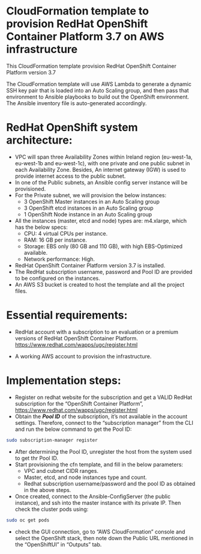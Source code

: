 # CloudFormation template to provision RedHat OpenShift Container Platform 3.7 on AWS infrastructure


This CloudFormation template provision RedHat OpenShift Container Platform version 3.7

The CloudFormation template will use AWS Lambda to generate a dynamic SSH key pair that is loaded into an Auto Scaling group, and then pass that environment to Ansible playbooks to build out the OpenShift environment. The Ansible inventory file is auto-generated accordingly.


# RedHat OpenShift system architecture:

 - VPC will span three Availability Zones within Ireland region (eu-west-1a, eu-west-1b and eu-west-1c), with one private and one public subnet in each Availability Zone. Besides, An internet gateway (IGW) is used to provide internet access to the public subnet.
 - In one of the Public subnets, an Ansible config server instance will be provisioned.
 - For the Private subnet, we will provision the below instances:
	 - 3 OpenShift Master instances in an Auto Scaling group
	 - 3 OpenShift etcd instances in an Auto Scaling group
	 - 1 OpenShift Node instance in an Auto Scaling group
 - All the instances (master, etcd and node) types are: m4.xlarge, which has the below specs:
	 - CPU: 4 virtual CPUs per instance.
	 - RAM: 16 GB per instance.
	 - Storage: EBS only (80 GB and 110 GB), with high EBS-Optimized available.
	 - Network performance: High.
 - RedHat OpenShift Container Platform version 3.7 is installed.
 - The RedHat subscription username, password and Pool ID are provided to be configured on the instances.
 - An AWS S3 bucket is created to host the template and all the project files.


# Essential requirements:
 - RedHat account with a subscription to an evaluation or a premium versions of RedHat OpenShift Container Platform.
 https://www.redhat.com/wapps/ugc/register.html

 - A working AWS account to provision the infrastructure.


# Implementation  steps:
 - Register on redhat website for the subscription and get a VALID RedHat subscription for the “OpenShift Container Platform”, 
 https://www.redhat.com/wapps/ugc/register.html
 - Obtain the ***Pool ID*** of the subscription, it’s not available in the account settings. Therefore, connect to the “subscription manager” from the CLI and run the below command to get the Pool ID:

  ```sh
sudo subscription-manager register
```
 - After determining the Pool ID, unregister the host from the system used to get thr Pool ID.
 - Start provisioning the cfn template, and fill in the below parameters:
 	- VPC and cubnet CIDR ranges.
 	- Master, etcd, and node instances type and count.
 	- Redhat subscription username/password and the pool ID as obtained in the above steps.
 - Once created, connect to the Ansible-ConfigServer (the public instance), and ssh into the master instance with its private IP. Then check the cluster pods using:
```sh
sudo oc get pods
```
 - check the GUI connection, go to “AWS CloudFormation” console and select the OpenShift stack, then note down the Public URL mentioned in the “OpenShiftUI” in “Outputs” tab.